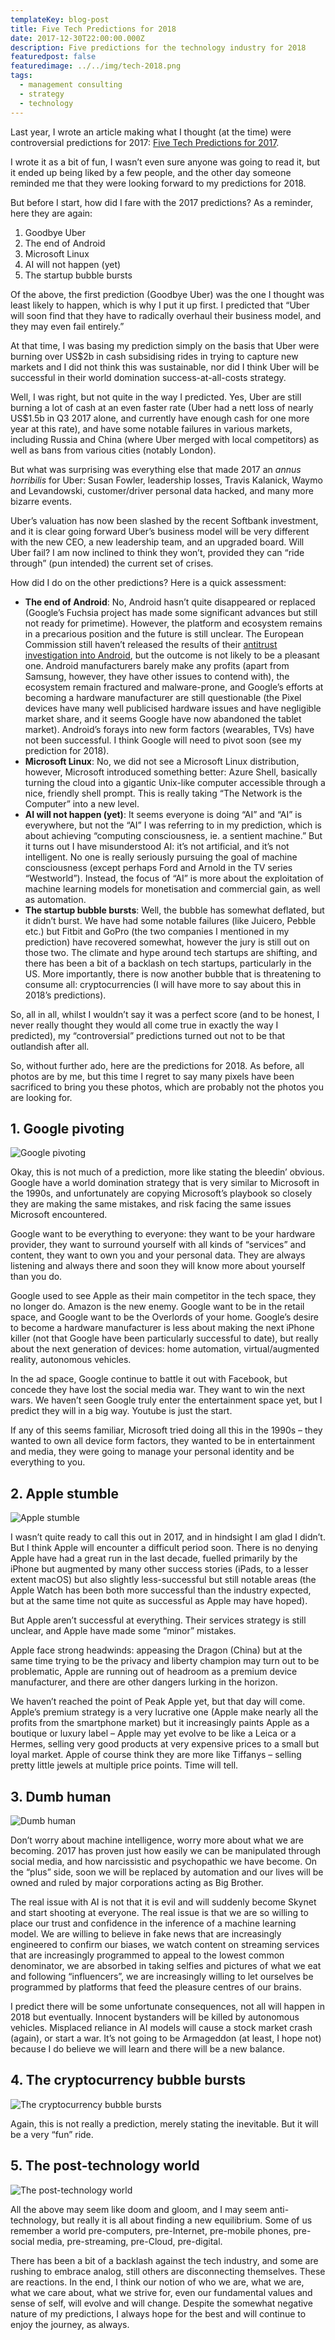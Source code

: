 ```yaml
---
templateKey: blog-post
title: Five Tech Predictions for 2018
date: 2017-12-30T22:00:00.000Z
description: Five predictions for the technology industry for 2018
featuredpost: false
featuredimage: ../../img/tech-2018.png
tags:
  - management consulting
  - strategy
  - technology
---
```

Last year, I wrote an article making what I thought (at the time) were controversial predictions for 2017: [Five Tech Predictions for 2017](/blog/2016-12-31-five-tech-predictions-for-2017/).

I wrote it as a bit of fun, I wasn’t even sure anyone was going to read it, but it ended up being liked by a few people, and the other day someone reminded me that they were looking forward to my predictions for 2018.

But before I start, how did I fare with the 2017 predictions? As a reminder, here they are again:

1. Goodbye Uber
2. The end of Android
3. Microsoft Linux
4. AI will not happen (yet)
5. The startup bubble bursts

Of the above, the first prediction (Goodbye Uber) was the one I thought was least likely to happen, which is why I put it up first. I predicted that “Uber will soon find that they have to radically overhaul their business model, and they may even fail entirely.”

At that time, I was basing my prediction simply on the basis that Uber were burning over US$2b in cash subsidising rides in trying to capture new markets and I did not think this was sustainable, nor did I think Uber will be successful in their world domination success-at-all-costs strategy.

Well, I was right, but not quite in the way I predicted. Yes, Uber are still burning a lot of cash at an even faster rate (Uber had a nett loss of nearly US$1.5b in Q3 2017 alone, and currently have enough cash for one more year at this rate), and have some notable failures in various markets, including Russia and China (where Uber merged with local competitors) as well as bans from various cities (notably London).

But what was surprising was everything else that made 2017 an *annus horribilis* for Uber: Susan Fowler, leadership losses, Travis Kalanick, Waymo and Levandowski, customer/driver personal data hacked, and many more bizarre events.

Uber’s valuation has now been slashed by the recent Softbank investment, and it is clear going forward Uber’s business model will be very different with the new CEO, a new leadership team, and an upgraded board. Will Uber fail? I am now inclined to think they won’t, provided they can “ride through” (pun intended) the current set of crises.

How did I do on the other predictions? Here is a quick assessment:

* **The end of Android**: No, Android hasn’t quite disappeared or replaced (Google’s Fuchsia project has made some significant advances but still not ready for primetime). However, the platform and ecosystem remains in a precarious position and the future is still unclear. The European Commission still haven’t released the results of their [antitrust investigation into Android](http://europa.eu/rapid/press-release_MEMO-15-4782_en.htm), but the outcome is not likely to be a pleasant one. Android manufacturers barely make any profits (apart from Samsung, however, they have other issues to contend with), the ecosystem remain fractured and malware-prone, and Google’s efforts at becoming a hardware manufacturer are still questionable (the Pixel devices have many well publicised hardware issues and have negligible market share, and it seems Google have now abandoned the tablet market). Android’s forays into new form factors (wearables, TVs) have not been successful. I think Google will need to pivot soon (see my prediction for 2018).
* **Microsoft Linux**: No, we did not see a Microsoft Linux distribution, however, Microsoft introduced something better: Azure Shell, basically turning the cloud into a gigantic Unix-like computer accessible through a nice, friendly shell prompt. This is really taking “The Network is the Computer” into a new level.
* **AI will not happen (yet)**: It seems everyone is doing “AI” and “AI” is everywhere, but not the “AI” I was referring to in my prediction, which is about achieving “computing consciousness, ie. a sentient machine.” But it turns out I have misunderstood AI: it’s not artificial, and it’s not intelligent. No one is really seriously pursuing the goal of machine consciousness (except perhaps Ford and Arnold in the TV series “Westworld”). Instead, the focus of “AI” is more about the exploitation of machine learning models for monetisation and commercial gain, as well as automation.
* **The startup bubble bursts**: Well, the bubble has somewhat deflated, but it didn’t burst. We have had some notable failures (like Juicero, Pebble etc.) but Fitbit and GoPro (the two companies I mentioned in my prediction) have recovered somewhat, however the jury is still out on those two. The climate and hype around tech startups are shifting, and there has been a bit of a backlash on tech startups, particularly in the US. More importantly, there is now another bubble that is threatening to consume all: cryptocurrencies (I will have more to say about this in 2018’s predictions).

So, all in all, whilst I wouldn’t say it was a perfect score (and to be honest, I never really thought they would all come true in exactly the way I predicted), my “controversial” predictions turned out not to be that outlandish after all.

So, without further ado, here are the predictions for 2018. As before, all photos are by me, but this time I regret to say many pixels have been sacrificed to bring you these photos, which are probably not the photos you are looking for.

## **1. Google pivoting**

![Google pivoting](../../img/tech-2018-1.png)

Okay, this is not much of a prediction, more like stating the bleedin’ obvious. Google have a world domination strategy that is very similar to Microsoft in the 1990s, and unfortunately are copying Microsoft’s playbook so closely they are making the same mistakes, and risk facing the same issues Microsoft encountered.

Google want to be everything to everyone: they want to be your hardware provider, they want to surround yourself with all kinds of “services” and content, they want to own you and your personal data. They are always listening and always there and soon they will know more about yourself than you do.

Google used to see Apple as their main competitor in the tech space, they no longer do. Amazon is the new enemy. Google want to be in the retail space, and Google want to be the Overlords of your home. Google’s desire to become a hardware manufacturer is less about making the next iPhone killer (not that Google have been particularly successful to date), but really about the next generation of devices: home automation, virtual/augmented reality, autonomous vehicles.

In the ad space, Google continue to battle it out with Facebook, but concede they have lost the social media war. They want to win the next wars. We haven’t seen Google truly enter the entertainment space yet, but I predict they will in a big way. Youtube is just the start.

If any of this seems familiar, Microsoft tried doing all this in the 1990s – they wanted to own all device form factors, they wanted to be in entertainment and media, they were going to manage your personal identity and be everything to you.

## 2. Apple stumble

![Apple stumble](../../img/tech-2018-2.png)

I wasn’t quite ready to call this out in 2017, and in hindsight I am glad I didn’t. But I think Apple will encounter a difficult period soon. There is no denying Apple have had a great run in the last decade, fuelled primarily by the iPhone but augmented by many other success stories (iPads, to a lesser extent macOS) but also slightly less-successful but still notable areas (the Apple Watch has been both more successful than the industry expected, but at the same time not quite as successful as Apple may have hoped).

But Apple aren’t successful at everything. Their services strategy is still unclear, and Apple have made some “minor” mistakes.

Apple face strong headwinds: appeasing the Dragon (China) but at the same time trying to be the privacy and liberty champion may turn out to be problematic, Apple are running out of headroom as a premium device manufacturer, and there are other dangers lurking in the horizon.

We haven’t reached the point of Peak Apple yet, but that day will come. Apple’s premium strategy is a very lucrative one (Apple make nearly all the profits from the smartphone market) but it increasingly paints Apple as a boutique or luxury label – Apple may yet evolve to be like a Leica or a Hermes, selling very good products at very expensive prices to a small but loyal market. Apple of course think they are more like Tiffanys – selling pretty little jewels at multiple price points. Time will tell.

## 3. Dumb human

![Dumb human](../../img/tech-2018-3.png)

Don’t worry about machine intelligence, worry more about what we are becoming. 2017 has proven just how easily we can be manipulated through social media, and how narcissistic and psychopathic we have become. On the “plus” side, soon we will be replaced by automation and our lives will be owned and ruled by major corporations acting as Big Brother.

The real issue with AI is not that it is evil and will suddenly become Skynet and start shooting at everyone. The real issue is that we are so willing to place our trust and confidence in the inference of a machine learning model. We are willing to believe in fake news that are increasingly engineered to confirm our biases, we watch content on streaming services that are increasingly programmed to appeal to the lowest common denominator, we are absorbed in taking selfies and pictures of what we eat and following “influencers”, we are increasingly willing to let ourselves be programmed by platforms that feed the pleasure centres of our brains.

I predict there will be some unfortunate consequences, not all will happen in 2018 but eventually. Innocent bystanders will be killed by autonomous vehicles. Misplaced reliance in AI models will cause a stock market crash (again), or start a war. It’s not going to be Armageddon (at least, I hope not) because I do believe we will learn and there will be a new balance.

## 4. The cryptocurrency bubble bursts

![The cryptocurrency bubble bursts](../../img/tech-2018-4.png)

Again, this is not really a prediction, merely stating the inevitable. But it will be a very “fun” ride.

## 5. The post-technology world

![The post-technology world](../../img/tech-2018-5.png)

All the above may seem like doom and gloom, and I may seem anti-technology, but really it is all about finding a new equilibrium. Some of us remember a world pre-computers, pre-Internet, pre-mobile phones, pre-social media, pre-streaming, pre-Cloud, pre-digital.

There has been a bit of a backlash against the tech industry, and some are rushing to embrace analog, still others are disconnecting themselves. These are reactions. In the end, I think our notion of who we are, what we are, what we care about, what we strive for, even our fundamental values and sense of self, will evolve and will change. Despite the somewhat negative nature of my predictions, I always hope for the best and will continue to enjoy the journey, as always.